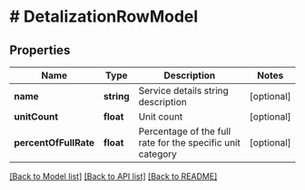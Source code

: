 # # DetalizationRowModel

## Properties

Name | Type | Description | Notes
------------ | ------------- | ------------- | -------------
**name** | **string** | Service details string description | [optional]
**unitCount** | **float** | Unit count | [optional]
**percentOfFullRate** | **float** | Percentage of the full rate for the specific unit category | [optional]

[[Back to Model list]](../../README.md#models) [[Back to API list]](../../README.md#endpoints) [[Back to README]](../../README.md)
